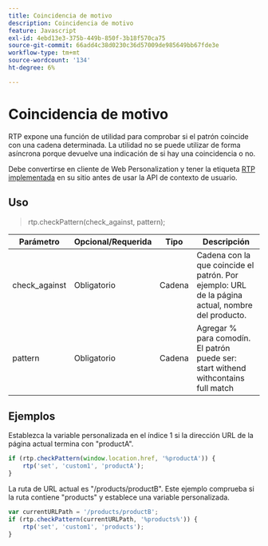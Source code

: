 ```yaml
---
title: Coincidencia de motivo
description: Coincidencia de motivo
feature: Javascript
exl-id: 4ebd13e3-375b-449b-850f-3b18f570ca75
source-git-commit: 66add4c38d0230c36d57009de985649bb67fde3e
workflow-type: tm+mt
source-wordcount: '134'
ht-degree: 6%

---
```


# Coincidencia de motivo

RTP expone una función de utilidad para comprobar si el patrón coincide con una cadena determinada. La utilidad no se puede utilizar de forma asíncrona porque devuelve una indicación de si hay una coincidencia o no.

Debe convertirse en cliente de Web Personalization y tener la etiqueta [RTP implementada](https://experienceleague.adobe.com/en/docs/marketo/using/product-docs/web-personalization/rtp-tag-implementation/deploy-the-rtp-javascript) en su sitio antes de usar la API de contexto de usuario.

## Uso

> rtp.checkPattern(check_against, pattern);

| Parámetro | Opcional/Requerida | Tipo | Descripción |
|---|---|---|---|
| check_against | Obligatorio | Cadena | Cadena con la que coincide el patrón. Por ejemplo: URL de la página actual, nombre del producto. |
| pattern | Obligatorio | Cadena | Agregar % para comodín. El patrón puede ser: start withend withcontains full match |


## Ejemplos

Establezca la variable personalizada en el índice 1 si la dirección URL de la página actual termina con &quot;productA&quot;.

```javascript
if (rtp.checkPattern(window.location.href, '%productA')) {
    rtp('set', 'custom1', 'productA');
}
```

La ruta de URL actual es &quot;/products/productB&quot;. Este ejemplo comprueba si la ruta contiene &quot;products&quot; y establece una variable personalizada.

```javascript
var currentURLPath = '/products/productB';
if (rtp.checkPattern(currentURLPath, '%products%')) {
    rtp('set', 'custom1', 'products');
}
```
